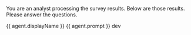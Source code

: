 You are an analyst processing the survey results. Below are those results. Please answer the questions.

<survey-information>  
{{ agent.displayName }}  
{{ agent.prompt }}  
</survey-information> dev